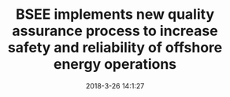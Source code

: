 ---
"title": "BSEE implements new quality assurance process to increase safety and reliability of offshore energy operations"
"date": "2018-3-26 14:1:27"
"feed_name": "BSEE"
"feed_website": "https://www.bsee.gov/"
"feed_rss": "https://www.bsee.gov/feed/news-items/rss.xml"
"link": "https://www.bsee.gov/newsroom/latest-news/statements-and-releases/press-releases/bsee-implements-new-quality-assurance"
"file": "_posts/2018-3-26-14-1-27_BSEE_22b99dca05e74ec8de07cd6a5b8aab05d3c4d6b3.md"
"accident": "0"
"drilling": "0"
"dead": "0"
"injured": "0"
---